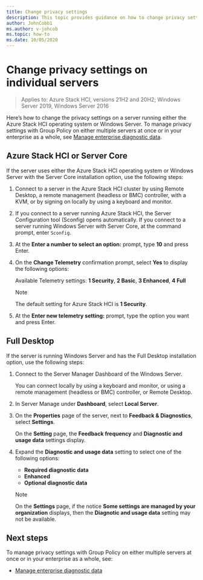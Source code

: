 ```yaml
---
title: Change privacy settings
description: This topic provides guidance on how to change privacy settings in either the Azure Stack HCI operating system or Windows Server.
author: JohnCobb1
ms.author: v-johcob
ms.topic: how-to
ms.date: 10/05/2020
---
```


# Change privacy settings on individual servers

>Applies to: Azure Stack HCI, versions 21H2 and 20H2; Windows Server 2019, Windows Server 2016

Here’s how to change the privacy settings on a server running either the Azure Stack HCI operating system or Windows Server. To manage privacy settings with Group Policy on either multiple servers at once or in your enterprise as a whole, see [Manage enterprise diagnostic data](/windows/privacy/configure-windows-diagnostic-data-in-your-organization#manage-enterprise-diagnostic-data).

## Azure Stack HCI or Server Core
If the server uses either the Azure Stack HCI operating system or Windows Server with the Server Core installation option, use the following steps:
1. Connect to a server in the Azure Stack HCI cluster by using Remote Desktop, a remote management (headless or BMC) controller, with a KVM, or by signing on locally by using a keyboard and monitor. 
1. If you connect to a server running Azure Stack HCI, the Server Configuration tool (Sconfig) opens automatically. If you connect to a server running Windows Server with Server Core, at the command prompt, enter `Sconfig`.
1. At the **Enter a number to select an option:** prompt, type **10** and press Enter.
1. On the **Change Telemetry** confirmation prompt, select **Yes** to display the following options:

    Available Telemetry settings: **1 Security**, **2 Basic**, **3 Enhanced**, **4 Full**

    >[!NOTE]
    > The default setting for Azure Stack HCI is **1 Security**.

1. At the **Enter new telemetry setting:** prompt, type the option you want and press Enter.

## Full Desktop
If the server is running Windows Server and has the Full Desktop installation option, use the following steps:
1. Connect to the Server Manager Dashboard of the Windows Server.

    You can connect locally by using a keyboard and monitor, or using a remote management (headless or BMC) controller, or Remote Desktop. 

1. In Server Manage under **Dashboard**, select **Local Server**.
1. On the **Properties** page of the server, next to **Feedback & Diagnostics**, select **Settings**.

    On the **Setting** page, the **Feedback frequency** and **Diagnostic and usage data** settings display. 
 
1. Expand the **Diagnostic and usage data** setting to select one of the following options:
    - **Required diagnostic data**
    - **Enhanced**
    - **Optional diagnostic data**

    >[!NOTE]
    > On the **Settings** page, if the notice **Some settings are managed by your organization** displays, then the **Diagnotic and usage data** setting may not be available.

## Next steps
To manage privacy settings with Group Policy on either multiple servers at once or in your enterprise as a whole, see:
-   [Manage enterprise diagnostic data](/windows/privacy/configure-windows-diagnostic-data-in-your-organization#manage-enterprise-diagnostic-data)
